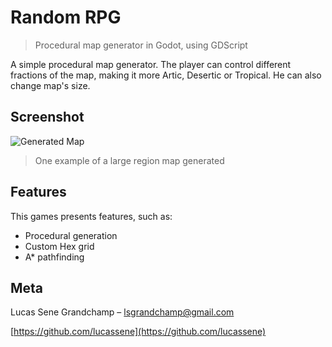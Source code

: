 # Random RPG
> Procedural map generator in Godot, using GDScript

A simple procedural map generator. The player can control different fractions of the map, making it more Artic, Desertic or Tropical. He can also change map's size.

## Screenshot
![Generated Map](https://i.ibb.co/7W5Ssz4/random-RPG-screenshot.jpg)
> One example of a large region map generated

## Features

This games presents features, such as:
- Procedural generation
- Custom Hex grid
- A* pathfinding

## Meta

Lucas Sene Grandchamp – lsgrandchamp@gmail.com

[https://github.com/lucassene](https://github.com/lucassene)
